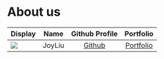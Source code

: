 # About us

Display |  Name  | Github Profile | Portfolio 
--------|:------:|:--------------:|:---------:
![](https://www.google.com/imgres?imgurl=https%3A%2F%2Fi.natgeofe.com%2Fn%2F548467d8-c5f1-4551-9f58-6817a8d2c45e%2FNationalGeographic_2572187_square.jpg&tbnid=eAP244UcF5wdYM&vet=12ahUKEwiUzKCel-SEAxVScmwGHcdNBWsQMygAegQIARBy..i&imgrefurl=https%3A%2F%2Fwww.nationalgeographic.com%2Fanimals%2Fmammals%2Ffacts%2Fdomestic-cat&docid=K6Qd9XWnQFQCoM&w=3072&h=3072&q=cat%20image&ved=2ahUKEwiUzKCel-SEAxVScmwGHcdNBWsQMygAegQIARBy) | JoyLiu | [Github](https://github.com/liuzehui03) | [Portfolio](docs/team/joy.md)

